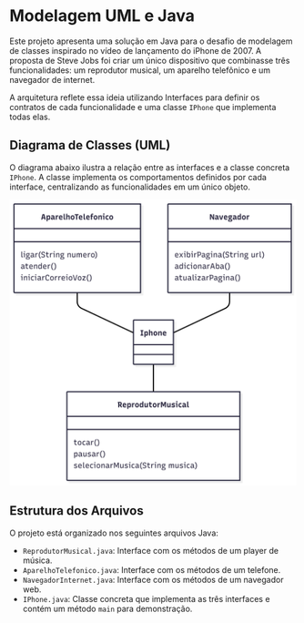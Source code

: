 # Modelagem UML e Java

Este projeto apresenta uma solução em Java para o desafio de modelagem de classes inspirado no vídeo de lançamento do iPhone de 2007. A proposta de Steve Jobs foi criar um único dispositivo que combinasse três funcionalidades: um reprodutor musical, um aparelho telefônico e um navegador de internet.

A arquitetura reflete essa ideia utilizando Interfaces para definir os contratos de cada funcionalidade e uma classe `IPhone` que implementa todas elas.

## Diagrama de Classes (UML)

O diagrama abaixo ilustra a relação entre as interfaces e a classe concreta `IPhone`. A classe implementa os comportamentos definidos por cada interface, centralizando as funcionalidades em um único objeto.

![Diagrama UML do IPhone](img/diagrama.png)

## Estrutura dos Arquivos

O projeto está organizado nos seguintes arquivos Java:

-   `ReprodutorMusical.java`: Interface com os métodos de um player de música.
-   `AparelhoTelefonico.java`: Interface com os métodos de um telefone.
-   `NavegadorInternet.java`: Interface com os métodos de um navegador web.
-   `IPhone.java`: Classe concreta que implementa as três interfaces e contém um método `main` para demonstração.
